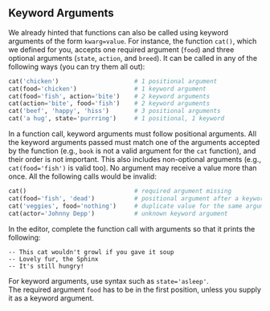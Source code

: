 ## Keyword Arguments

We already hinted that functions can also be called using keyword arguments of the form `kwarg=value`. For 
instance, the function `cat()`, which we defined for you,
accepts one required argument (`food`) and three optional arguments (`state`, `action`, and `breed`). 
It can be called in any of the following ways (you can try them all out):

```python
cat('chicken')                     # 1 positional argument
cat(food='chicken')                # 1 keyword argument
cat(food='fish', action='bite')    # 2 keyword arguments
cat(action='bite', food='fish')    # 2 keyword arguments
cat('beef', 'happy', 'hiss')       # 3 positional arguments
cat('a hug', state='purrring')     # 1 positional, 1 keyword
```
In a function call, keyword arguments must follow positional arguments. All the keyword 
arguments passed must match one of the arguments accepted by the function (e.g., `book` is not a valid 
argument for the `cat` function), and their order is not important. This also includes non-optional 
arguments (e.g., `cat(food='fish')` is valid too). No argument may receive a value more than once.
All the following calls would be invalid:

```python
cat()                              # required argument missing
cat(food='fish', 'dead')           # positional argument after a keyword argument
cat('veggies', food='nothing')     # duplicate value for the same argument
cat(actor='Johnny Depp')           # unknown keyword argument
```
In the editor, complete the function call  with arguments so that it prints the following:
```text
-- This cat wouldn't growl if you gave it soup
-- Lovely fur, the Sphinx
-- It's still hungry!
```

<div class="hint">For keyword arguments, use syntax such as <code>state='asleep'</code>.</div>
<div class="hint">The required argument <code>food</code> has to be in the first position, unless you supply it as a keyword argument.</div>
